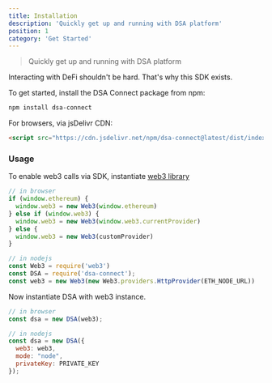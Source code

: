 ```yaml
---
title: Installation
description: 'Quickly get up and running with DSA platform'
position: 1
category: 'Get Started'
---
```

> Quickly get up and running with DSA platform

Interacting with DeFi shouldn't be hard. That's why this SDK exists.

To get started, install the DSA Connect package from npm:

```bash
npm install dsa-connect
```

For browsers, via jsDelivr CDN:

```html
<script src="https://cdn.jsdelivr.net/npm/dsa-connect@latest/dist/index.bundle.min.js"></script>
```

### Usage

To enable web3 calls via SDK, instantiate [web3 library](https://github.com/ChainSafe/web3.js#installation)

```js
// in browser
if (window.ethereum) {
  window.web3 = new Web3(window.ethereum)
} else if (window.web3) {
  window.web3 = new Web3(window.web3.currentProvider)
} else {
  window.web3 = new Web3(customProvider)
}
```

```js
// in nodejs
const Web3 = require('web3')
const DSA = require('dsa-connect');
const web3 = new Web3(new Web3.providers.HttpProvider(ETH_NODE_URL))
```

Now instantiate DSA with web3 instance.

```js
// in browser
const dsa = new DSA(web3);

// in nodejs
const dsa = new DSA({
  web3: web3,
  mode: "node",
  privateKey: PRIVATE_KEY
});
```
